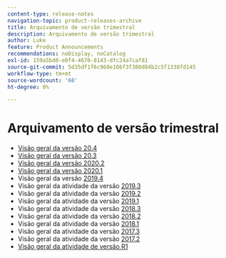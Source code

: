 ```yaml
---
content-type: release-notes
navigation-topic: product-releases-archive
title: Arquivamento de versão trimestral
description: Arquivamento de versão trimestral
author: Luke
feature: Product Announcements
recommendations: noDisplay, noCatalog
exl-id: 159a5bd0-e0f4-4670-8143-dfc24a7caf81
source-git-commit: 5d35df1f6c968e166f3f380d84b2c5f1338fd145
workflow-type: tm+mt
source-wordcount: '60'
ht-degree: 0%

---
```


# Arquivamento de versão trimestral

* [Visão geral da versão 20.4](/help/quicksilver/product-announcements/product-releases/20.4-release-activity/20-4-release-overview.md)
* [Visão geral da versão 20.3](/help/quicksilver/product-announcements/product-releases/20.3-release-activity/20-3-release-overview.md)
* [Visão geral da versão 2020.2](/help/quicksilver/product-announcements/product-releases/2020.2.-release-activity/2020-2-release-overview.md)
* [Visão geral da versão 2020.1](../../../product-announcements/product-releases/2020.1-release-activity/2020-1-release-overview.md)
* Visão geral da versão [2019.4](../../../product-announcements/product-releases/quarterly-release-archive/2019.4-release-activity/2019-4-release-activity-overview.md)
* Visão geral da atividade da versão [2019.3](../../../product-announcements/product-releases/quarterly-release-archive/2019.3-release-activity/2019-3-release-activity-overview.md)
* Visão geral da atividade da versão [2019.2](../../../product-announcements/product-releases/quarterly-release-archive/2019.2-release-activity/2019-2-release-activity-overview.md)
* Visão geral da atividade da versão [2019.1](../../../product-announcements/product-releases/quarterly-release-archive/2019.1-release-activity/2019-1-release-activity-overview.md)
* Visão geral da atividade da versão [2018.3](../../../product-announcements/product-releases/quarterly-release-archive/2018.3-release-activity/2018-3-release-activity-overview.md)
* Visão geral da atividade da versão [2018.2](../../../product-announcements/product-releases/quarterly-release-archive/2018.2-release-activity/2018-2-release-activity-overview.md)
* Visão geral da atividade da versão [2018.1](../../../product-announcements/product-releases/quarterly-release-archive/2018.1-release-activity/2018-1-release-activity-overview.md)
* Visão geral da atividade da versão [2017.3](../../../product-announcements/product-releases/quarterly-release-archive/2017.3-release-activity/2017-3-release-activity-overview.md)
* Visão geral da atividade da versão [2017.2](../../../product-announcements/product-releases/quarterly-release-archive/2017.2-release-activity/2017-2-release-activity-overview.md)
* [Visão geral da atividade de versão R1](../../../product-announcements/product-releases/quarterly-release-archive/r1-release-activity/r1-release-activity-overview.md)
